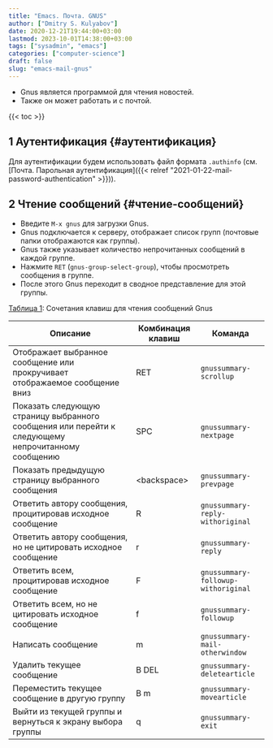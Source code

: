 ```yaml
---
title: "Emacs. Почта. GNUS"
author: ["Dmitry S. Kulyabov"]
date: 2020-12-21T19:44:00+03:00
lastmod: 2023-10-01T14:38:00+03:00
tags: ["sysadmin", "emacs"]
categories: ["computer-science"]
draft: false
slug: "emacs-mail-gnus"
---
```


-   Gnus является программой для чтения новостей.
-   Также он может работать и с почтой.

<!--more-->

{{< toc >}}


## <span class="section-num">1</span> Аутентификация {#аутентификация}

Для аутентификации будем использовать файл формата `.authinfo` (см. [Почта. Парольная аутентификация]({{< relref "2021-01-22-mail-password-authentication" >}})).


## <span class="section-num">2</span> Чтение сообщений {#чтение-сообщений}

-   Введите `M-x gnus` для загрузки Gnus.
-   Gnus подключается к серверу, отображает список групп (почтовые папки отображаются как группы).
-   Gnus также указывает количество непрочитанных сообщений в каждой группе.
-   Нажмите `RET` (`gnus-group-select-group`), чтобы просмотреть сообщения в группе.
-   После этого Gnus переходит в сводное представление для этой группы.

<a id="table--gnus-summary-view"></a>
<div class="table-caption">
  <span class="table-number"><a href="#table--gnus-summary-view">&#1058;&#1072;&#1073;&#1083;&#1080;&#1094;&#1072; 1</a>:</span>
  Сочетания клавиш для чтения сообщений Gnus
</div>

| Описание                                                                                           | Комбинация клавиш | Команда                              |
|----------------------------------------------------------------------------------------------------|-------------------|--------------------------------------|
| Отображает выбранное сообщение или прокручивает отображаемое сообщение вниз                        | RET               | `gnus­summary­scroll­up`             |
| Показать следующую страницу выбранного сообщения или перейти к следующему непрочитанному сообщению | SPC               | `gnus­summary­next­page`             |
| Показать предыдущую страницу выбранного сообщения                                                  | &lt;backspace&gt; | `gnus­summary­prev­page`             |
| Ответить автору сообщения, процитировав исходное сообщение                                         | R                 | `gnus­summary­reply­withoriginal`    |
| Ответить автору сообщения, но не цитировать исходное сообщение                                     | r                 | `gnus­summary­reply`                 |
| Ответить всем, процитировав исходное сообщение                                                     | F                 | `gnus­summary­followup­withoriginal` |
| Ответить всем, но не цитировать исходное сообщение                                                 | f                 | `gnus­summary­followup`              |
| Написать сообщение                                                                                 | m                 | `gnus­summary­mail­otherwindow`      |
| Удалить текущее сообщение                                                                          | B DEL             | `gnus­summary­delete­article`        |
| Переместить текущее сообщение в другую группу                                                      | B m               | `gnus­summary­move­article`          |
| Выйти из текущей группы и вернуться к экрану выбора группы                                         | q                 | `gnus­summary­exit`                  |
